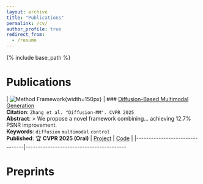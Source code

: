```yaml
---
layout: archive
title: "Publications"
permalink: /cv/
author_profile: true
redirect_from:
  - /resume
---
```


{% include base_path %}

Publications
======

| ![Method Framework](https://via.placeholder.com/150x200?text=Figure+1){width=150px} | ### [Diffusion-Based Multimodal Generation](https://arxiv.org/abs/1234.5678)  
**Citation**: `Zhang et al. "Diffusion-MM". CVPR 2025`  
**Abstract**: > We propose a novel framework combining... achieving 12.7% PSNR improvement.  
**Keywords**: `diffusion` `multimodal` `control`  
**Published**: 🏆 **CVPR 2025 (Oral)** \| [Project](https://) \| [Code](https://) |
|--------------------------------|-----------------------------------------

Preprints
======
